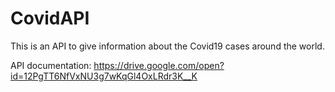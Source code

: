 # CovidAPI
This is an API to give information about the Covid19 cases around the world.

API documentation: https://drive.google.com/open?id=12PgTT6NfVxNU3g7wKqGl4OxLRdr3K__K


